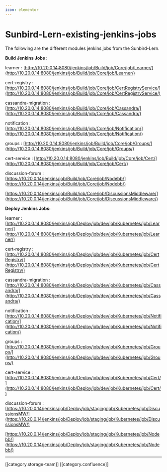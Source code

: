 ```yaml
---
icon: elementor
---
```


# Sunbird-Lern-existing-jenkins-jobs

The following are the different modules jenkins jobs from the Sunbird-Lern.

**Build Jenkins Jobs :**

learner : [http://10.20.0.14:8080/jenkins/job/Build/job/Core/job/Learner/](http://10.20.0.14:8080/jenkins/job/Build/job/Core/job/Learner/)

cert-registry : [http://10.20.0.14:8080/jenkins/job/Build/job/Core/job/CertRegistryService/](http://10.20.0.14:8080/jenkins/job/Build/job/Core/job/CertRegistryService/)

cassandra-migration : [http://10.20.0.14:8080/jenkins/job/Build/job/Core/job/Cassandra/](http://10.20.0.14:8080/jenkins/job/Build/job/Core/job/Cassandra/)

notification : [http://10.20.0.14:8080/jenkins/job/Build/job/Core/job/Notification/](http://10.20.0.14:8080/jenkins/job/Build/job/Core/job/Notification/)

groups : [http://10.20.0.14:8080/jenkins/job/Build/job/Core/job/Groups/](http://10.20.0.14:8080/jenkins/job/Build/job/Core/job/Groups/)

cert-service : [http://10.20.0.14:8080/jenkins/job/Build/job/Core/job/Cert/](http://10.20.0.14:8080/jenkins/job/Build/job/Core/job/Cert/)

discussion-forum : [https://10.20.0.14/jenkins/job/Build/job/Core/job/Nodebb/](https://10.20.0.14/jenkins/job/Build/job/Core/job/Nodebb/)

[https://10.20.0.14/jenkins/job/Build/job/Core/job/DiscussionsMiddleware/](https://10.20.0.14/jenkins/job/Build/job/Core/job/DiscussionsMiddleware/)

**Deploy Jenkins Jobs:**

learner : [http://10.20.0.14:8080/jenkins/job/Deploy/job/dev/job/Kubernetes/job/Learner/](http://10.20.0.14:8080/jenkins/job/Deploy/job/dev/job/Kubernetes/job/Learner/)

cert-registry : [http://10.20.0.14:8080/jenkins/job/Deploy/job/dev/job/Kubernetes/job/CertRegistry/](http://10.20.0.14:8080/jenkins/job/Deploy/job/dev/job/Kubernetes/job/CertRegistry/)

cassandra-migration : [http://10.20.0.14:8080/jenkins/job/Deploy/job/dev/job/Kubernetes/job/Cassandra/](http://10.20.0.14:8080/jenkins/job/Deploy/job/dev/job/Kubernetes/job/Cassandra/)

notification : [http://10.20.0.14:8080/jenkins/job/Deploy/job/dev/job/Kubernetes/job/Notification/](http://10.20.0.14:8080/jenkins/job/Deploy/job/dev/job/Kubernetes/job/Notification/)

groups : [http://10.20.0.14:8080/jenkins/job/Deploy/job/dev/job/Kubernetes/job/Groups/](http://10.20.0.14:8080/jenkins/job/Deploy/job/dev/job/Kubernetes/job/Groups/)

cert-service : [http://10.20.0.14:8080/jenkins/job/Deploy/job/dev/job/Kubernetes/job/Cert/](http://10.20.0.14:8080/jenkins/job/Deploy/job/dev/job/Kubernetes/job/Cert/)

discussion-forum : [https://10.20.0.14/jenkins/job/Deploy/job/staging/job/Kubernetes/job/DiscussionsMW/](https://10.20.0.14/jenkins/job/Deploy/job/staging/job/Kubernetes/job/DiscussionsMW/)

[https://10.20.0.14/jenkins/job/Deploy/job/staging/job/Kubernetes/job/Nodebb/](https://10.20.0.14/jenkins/job/Deploy/job/staging/job/Kubernetes/job/Nodebb/)

***

\[\[category.storage-team]] \[\[category.confluence]]
